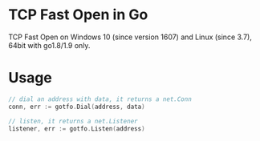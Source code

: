 # TCP Fast Open in Go
TCP Fast Open on Windows 10 (since version 1607) and Linux (since 3.7), 64bit with go1.8/1.9 only.

# Usage
```go
// dial an address with data, it returns a net.Conn
conn, err := gotfo.Dial(address, data)

// listen, it returns a net.Listener
listener, err := gotfo.Listen(address)
```
